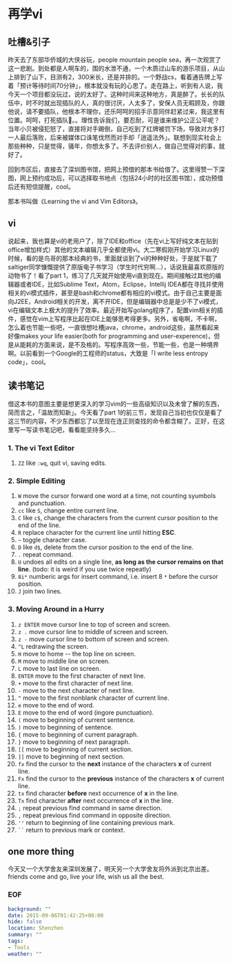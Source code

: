 再学vi
===
## 吐槽&引子
昨天去了东部华侨城的大侠谷玩，people mountain people sea，再一次观赏了这一悲剧。到处都是人啊车的，围的水泄不通，一个木质过山车的游乐项目，从山上排到了山下，目测有2，300米长，还是并排的。一个野战cs，看着通告牌上写着「预计等待时间70分钟」，根本就没有玩的心思了。走在路上，听到有人说，我今天一个项目都没玩过，说的太好了。这种时间来这种地方，真是醉了。长长的队伍中，时不时就出现插队的人，真的很讨厌，人太多了，安保人员无暇顾及，你跟他说，请不要插队，他根本不理你，还乐呵呵的招手示意同伴赶紧过来，我这里有位置。呵呵，打死插队🐶。。理性告诉我们，要忍耐，可是谁来维护公正公平呢？当年小贝被侵犯怒了，直接将对手踢倒，自己吃到了红牌被罚下场，导致对方多打一人最后落败，后来被媒体口诛笔伐然而对手却「逍遥法外」。联想到现实社会上那些种种，只是觉得，骚年，你想太多了。不去评价别人，做自己觉得对的事，就好了。

回到市区后，直接去了深圳图书馆，把网上预借的那本书给借了。这里得赞一下深图，网上预约成功后，可以选择取书地点（包括24小时的社区图书馆），成功预借后还有短信提醒，cool。

那本书叫做《Learning the vi and Vim Editors》。

## vi
说起来，我也算是vi的老用户了，除了IDE和office（先在vi上写好纯文本在贴到office增加样式）其他的文本编辑几乎全都使用vi。大二寒假刚开始学习Linux的时候，看的是鸟哥的那本经典的书，里面就谈到了vi的种种好处，于是就下载了saltiger同学慷慨提供了原版电子书学习（学生时代穷啊...），话说我最喜欢原版的动物书了！看了part 1，练习了几天就开始使用vi直到现在。期间接触过其他的编辑器或者IDE，比如Sublime Text，Atom，Eclipse，Intellij IDEA都在寻找并使用相关的vi模式插件，甚至是bash和chrome都有相应的vi模式。由于自己主要是面向J2EE，Android相关的开发，离不开IDE，但是编辑器中总是是少不了vi模式，vi在编辑文本上极大的提升了效率。最近开始写golang程序了，配置vim相关的插件，感觉在vim上写程序比起在IDE上能够思考得更多。另外，省电啊，不卡啊，怎么着也节能一些吧，一直很想吐槽java，chrome，android这些，虽然看起来好像makes your life easier(both for programming and user-experence)，但是从能耗的方面来说，是不及格的。写程序高效一些，节能一些，也是一种境界啊。以前看到一个Google的工程师的status，大致是「I write less entropy code」，cool。

## 读书笔记
借这本书的意图主要是想更深入的学习vim的一些高级知识以及未曾了解的东西，简而言之，「温故而知新」。今天看了part 1的前三节，发现自己当初也仅仅是看了这三节的内容，不少东西都忘了以至现在连正则查找的命令都含糊了。正好，在这里写一写读书笔记吧，看看能坚持多久...

### 1. The vi Text Editor
1. ``ZZ``   like ``:wq``, quit vi, saving edits.

### 2. Simple Editing
1.  ``W``    move the cursor forward one word at a time, not counting syumbols and punctuation.
2.  ``cc``   like ``S``, change entire current line.
3.  ``C``    like ``c$``, change the characters from the current cursor position to the end of the line.
4.  ``R``    replace character for the current line until hitting **ESC**.
5.  ``~``    toggle character case.
6.  ``D``    like ``d$``, delete from the cursor position to the end of the line.
7.  ``.``    repeat command.
8.  ``U``    undoes all edits on a single line, **as long as the cursor remains on that line**. (todo: it is weird if you use twice repeatly)
9.  ``8i*``  numberic args for insert command, i.e. insert 8 ``*`` before the cursor position.
10. ``J``   join two lines.

### 3. Moving Around in a Hurry
1. ``z ENTER``  move cursor line to top of screen and screen.
2. ``z .``      move cursor line to middle of screen and screen.
3. ``z -``      move cursor line to bottom of screen and screen.
4. ``^L``       redrawing the screen.
5. ``H``        move to home -- the top line on screen.
6. ``M``        move to middle line on screen.
7. ``L``        move to last line on screen.
8. ``ENTER``    move to the first character of next line.
9. ``+``        move to the first character of next line.
10. ``-``       move to the next character of next line.
11. ``^``       move to the first nonblank character of current line.
12. ``e``       move to the end of word.
13. ``E``       move to the end of word (ingore punctuation).
14. ``(``       move to beginning of current sentence.
15. ``)``       move to beginning of sentence.
16. ``{``       move to beginning of current paragraph.
17. ``}``       move to beginning of next paragraph.
18. ``[[``      move to beginning of current section.
19. ``]]``      move to beginning of next section.
20. ``fx``      find the cursor to the **next** instance of the characters __x__ of current line.
21. ``Fx``      find the cursor to the **previous** instance of the characters __x__ of current line.
22. ``tx``      find character **before** next occurrence of __x__ in the line.
23. ``Tx``      find character **after** next occurrence of __x__ in the line.
24. ``;``       repeat previous find command in same direction.
25. ``,``       repeat previous find command in opposite direction.
26. ``''``      return to beginning of line containing previous mark.
27. <code>``</code>   return to previous mark or context.


## one more thing
今天又一个大学舍友来深圳发展了，明天另一个大学舍友将外派到北京出差。friends come and go, live your life, wish us all the best.


### EOF
```yaml
background: ""
date: 2015-09-06T01:42:25+08:00
hide: false
location: Shenzhen
summary: ""
tags:
- Tools
weather: ""
```

